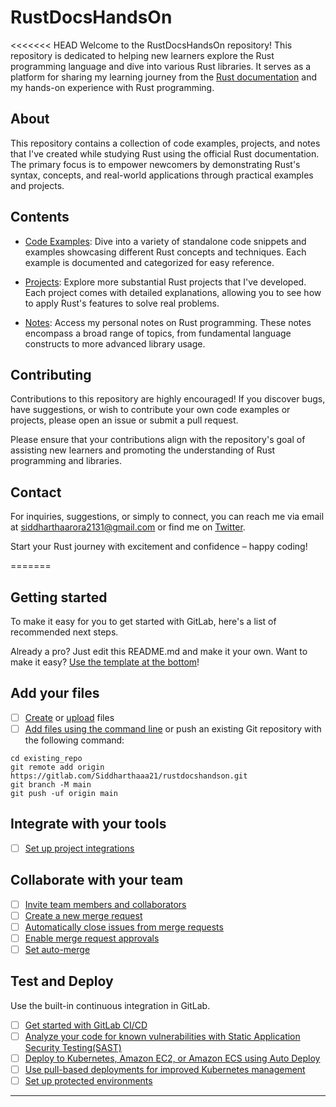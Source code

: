 # RustDocsHandsOn

<<<<<<< HEAD
Welcome to the RustDocsHandsOn repository! This repository is dedicated to helping new learners explore the Rust programming language and dive into various Rust libraries. It serves as a platform for sharing my learning journey from the [Rust documentation](https://doc.rust-lang.org) and my hands-on experience with Rust programming.

## About

This repository contains a collection of code examples, projects, and notes that I've created while studying Rust using the official Rust documentation. The primary focus is to empower newcomers by demonstrating Rust's syntax, concepts, and real-world applications through practical examples and projects.

## Contents

- [Code Examples](./code-examples): Dive into a variety of standalone code snippets and examples showcasing different Rust concepts and techniques. Each example is documented and categorized for easy reference.

- [Projects](./projects): Explore more substantial Rust projects that I've developed. Each project comes with detailed explanations, allowing you to see how to apply Rust's features to solve real problems.

- [Notes](./notes): Access my personal notes on Rust programming. These notes encompass a broad range of topics, from fundamental language constructs to more advanced library usage.



## Contributing

Contributions to this repository are highly encouraged! If you discover bugs, have suggestions, or wish to contribute your own code examples or projects, please open an issue or submit a pull request.

Please ensure that your contributions align with the repository's goal of assisting new learners and promoting the understanding of Rust programming and libraries.



## Contact

For inquiries, suggestions, or simply to connect, you can reach me via email at siddharthaarora2131@gmail.com or find me on [Twitter](https://twitter.com/Siddharthaaa21).

Start your Rust journey with excitement and confidence – happy coding!

=======


## Getting started

To make it easy for you to get started with GitLab, here's a list of recommended next steps.

Already a pro? Just edit this README.md and make it your own. Want to make it easy? [Use the template at the bottom](#editing-this-readme)!

## Add your files

- [ ] [Create](https://docs.gitlab.com/ee/user/project/repository/web_editor.html#create-a-file) or [upload](https://docs.gitlab.com/ee/user/project/repository/web_editor.html#upload-a-file) files
- [ ] [Add files using the command line](https://docs.gitlab.com/ee/gitlab-basics/add-file.html#add-a-file-using-the-command-line) or push an existing Git repository with the following command:

```
cd existing_repo
git remote add origin https://gitlab.com/Siddharthaaa21/rustdocshandson.git
git branch -M main
git push -uf origin main
```

## Integrate with your tools

- [ ] [Set up project integrations](https://gitlab.com/Siddharthaaa21/rustdocshandson/-/settings/integrations)

## Collaborate with your team

- [ ] [Invite team members and collaborators](https://docs.gitlab.com/ee/user/project/members/)
- [ ] [Create a new merge request](https://docs.gitlab.com/ee/user/project/merge_requests/creating_merge_requests.html)
- [ ] [Automatically close issues from merge requests](https://docs.gitlab.com/ee/user/project/issues/managing_issues.html#closing-issues-automatically)
- [ ] [Enable merge request approvals](https://docs.gitlab.com/ee/user/project/merge_requests/approvals/)
- [ ] [Set auto-merge](https://docs.gitlab.com/ee/user/project/merge_requests/merge_when_pipeline_succeeds.html)

## Test and Deploy

Use the built-in continuous integration in GitLab.

- [ ] [Get started with GitLab CI/CD](https://docs.gitlab.com/ee/ci/quick_start/index.html)
- [ ] [Analyze your code for known vulnerabilities with Static Application Security Testing(SAST)](https://docs.gitlab.com/ee/user/application_security/sast/)
- [ ] [Deploy to Kubernetes, Amazon EC2, or Amazon ECS using Auto Deploy](https://docs.gitlab.com/ee/topics/autodevops/requirements.html)
- [ ] [Use pull-based deployments for improved Kubernetes management](https://docs.gitlab.com/ee/user/clusters/agent/)
- [ ] [Set up protected environments](https://docs.gitlab.com/ee/ci/environments/protected_environments.html)

***
